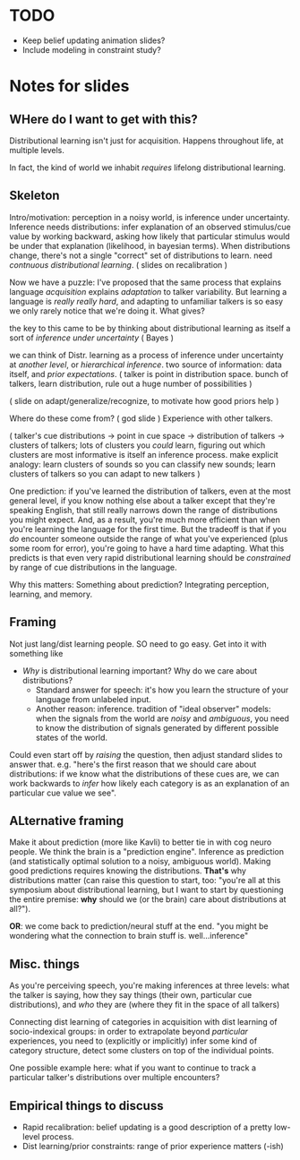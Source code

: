 # TODO

* Keep belief updating animation slides?
* Include modeling in constraint study?

# Notes for slides

## WHere do I want to get with this?

Distributional learning isn't just for acquisition.  Happens throughout life, at
multiple levels.

In fact, the kind of world we inhabit _requires_ lifelong distributional
learning.

## Skeleton

Intro/motivation: perception in a noisy world, is inference under uncertainty.
Inference needs distributions: infer explanation of an observed stimulus/cue
value by working backward, asking how likely that particular stimulus would be
under that explanation (likelihood, in bayesian terms).  When distributions
change, there's not a single "correct" set of distributions to learn.  need
_contnuous distributional learning_. ( slides on recalibration )


Now we have a puzzle: I've proposed that the same process that explains language
_acquisition_ explains _adaptation_ to talker variability.  But learning a
language is _really really hard_, and adapting to unfamiliar talkers is so easy
we only rarely notice that we're doing it.  What gives?

the key to this came to be by thinking about distributional learning as itself
a sort of _inference under uncertainty_ ( Bayes )

we can think of Distr. learning as a process of inference under uncertainty at
_another level_, or _hierarchical inference_.  two source of information: data
itself, and _prior expectations_.  ( talker is point in distribution space.
bunch of talkers, learn distribution, rule out a huge number of possibilities )


( slide on adapt/generalize/recognize, to
motivate how good priors help )

Where do these come from? ( god slide ) Experience with other talkers.

( talker's cue distributions -> point in cue space -> distribution of talkers ->
clusters of talkers; lots of clusters you _could_ learn, figuring out which
clusters are most informative is itself an inference process. make explicit
analogy: learn clusters of sounds so you can classify new sounds; learn clusters
of talkers so you can adapt to new talkers )

One prediction: if you've learned the distribution of talkers, even at the most
general level, if you know nothing else about a talker except that they're
speaking English, that still really narrows down the range of distributions you
might expect.  And, as a result, you're much more efficient than when you're
learning the language for the first time.  But the tradeoff is that if you _do_
encounter someone outside the range of what you've experienced (plus some room
for error), you're going to have a hard time adapting.  What this predicts is
that even very rapid distributional learning should be _constrained_ by range of
cue distributions in the language.



Why this matters: Something about prediction?  Integrating perception, learning,
and memory.

## Framing 

Not just lang/dist learning people.  SO need to go easy.  Get into it with
something like

* _Why_ is distributional learning important?  Why do we care about
  distributions?
    * Standard answer for speech: it's how you learn the structure of your
      language from unlabeled input.
    * Another reason: inference.  tradition of "ideal observer" models: when the
      signals from the world are _noisy_ and _ambiguous_, you need to know the
      distribution of signals generated by different possible states of the
      world.

Could even start off by _raising_ the question, then adjust standard slides to
answer that.  e.g. "here's the first reason that we should care about
distributions: if we know what the distributions of these cues are, we can work
backwards to _infer_ how likely each category is as an explanation of an
particular cue value we see".


## ALternative framing

Make it about prediction (more like Kavli) to better tie in with cog neuro
people.  We think the brain is a "prediction engine".  Inference as prediction
(and statistically optimal solution to a noisy, ambiguous world).  Making good
predictions requires knowing the distributions.  **That's** why distributions
matter (can raise this question to start, too: "you're all at this symposium
about distributional learning, but I want to start by questioning the entire
premise: **why** should we (or the brain) care about distributions at all?").

**OR**: we come back to prediction/neural stuff at the end.  "you might be
wondering what the connection to brain stuff is.  well...inference"


## Misc. things

As you're perceiving speech, you're making inferences at three levels: what the
talker is saying, how they say things (their own, particular cue distributions),
and _who_ they are (where they fit in the space of all talkers)




Connecting dist learning of categories in acquisition with dist learning of
socio-indexical groups: in order to extrapolate beyond _particular_ experiences,
you need to (explicitly or implicitly) infer some kind of category structure,
detect some clusters on top of the individual points.


One possible example here: what if you want to continue to track a particular
talker's distributions over multiple encounters?


## Empirical things to discuss

* Rapid recalibration: belief updating is a good description of a pretty
  low-level process.
* Dist learning/prior constraints: range of prior experience matters (-ish)
